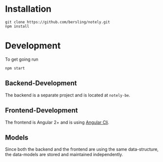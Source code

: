 # Installation

```
git clone https://github.com/bersling/notely.git
npm install
```

# Development

To get going run
```
npm start
```

## Backend-Development
The backend is a separate project and is located at `notely-be`.

## Frontend-Development
The frontend is Angular 2+ and is using [Angular Cli](https://github.com/angular/angular-cli).

## Models
Since both the backend and the frontend are using the same data-structure,
the data-models are stored and maintained independently.


